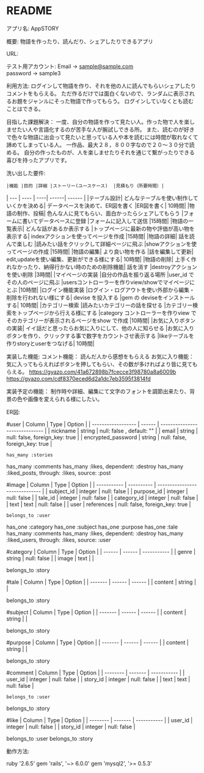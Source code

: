 # README
アプリ名: AppSTORY

概要: 物語を作ったり、読んだり、シェアしたりできるアプリ

URL:

テスト用アカウント: Email -> sample@sample.com  
										password -> sample3

利用方法: ログインして物語を作り、それを他の人に読んでもらいシェアしたりコメントをもらえる。
ただ作るだけでは面白くないので、ランダムに表示されるお題をジャンルにそった物語で作ってもらう。
ログインしていなくとも読むことはできる。

目指した課題解決： 一度、自分の物語を作って見たい人。作った物で人を楽しませたい人や言語化するのが苦手な人が腕試しできる所。
また、読むのが好きで色々な物語に出会って見たいと思っている人や本を読むには時間が取れなくて諦めてしまっている人。
一作品、最大２８，８００字なので２０〜３０分で読める。
自分の作ったものが、人を楽しませたりそれを通じて繋がったりできる喜びを持ったアプリです。

洗い出した要件: 

	|機能	|目的	|詳細	|ストーリー(ユースケース)	|見積もり（所要時間）|
  | --- | ---- | ----| ------| ------ |
	|テーブル設計|	どんなテーブルを使い制作していくかを決める|	データベースを決めて、ER図を書く	|ER図を書く|	10時間|
	|物語の制作、投稿|	色んな人に見てもらい、面白かったらシェアしてもらう	|フォームに書いてデータベースに登録	|フォームに記入して送信	|15時間|
	|物語の一覧表示|	どんな話があるか表示する	|トップページに最新の物や評価が高い物を表示する|	indexアクションを使ってページを作成	|15時間|
	|物語の詳細|	話を読んで楽しむ	|読みたい話をクリックして詳細ページに飛ぶ	|showアクションを使ってページの作成	|15時間|
	|物語の編集|	より良い物を作る	|話を編集して更新|	edit,updateを使い編集、更新ができる様にする|	10時間|
	|物語の削除|	上手く作れなかったり、納得行かない時のための削除機能|	話を消す	|destroyアクションを使い削除	|3時間|
	|マイページの実装	|自分の作品を振り返る場所	|user_id でその人のページに飛ぶ	|usersコントローラーを作りview/showでマイページにとぶ	|10時間|
	|ログイン機能実装	|ログイン・ログアウトを使い外部から編集・削除を行われない様にする|	devise を投入する	|gem の deviseをインストールする|	10時間|
	|カテゴリー検索	|読みたいカテゴリーの話を探せる	|カテゴリー検索をトップページから行える様にする	|category コントローラーを作りview でそのカテゴリーが表示されるページをshow で作成	|10時間|
	|お気に入りボタンの実装|	イイ話だと思ったらお気に入りにして、他の人に知らせる	|お気に入りボタンを作り、クリックする事で数字をカウントさせ表示する	|likeテーブルを作りstoryとuserをつなげる|	10時間|

実装した機能: 
	コメント機能： 読んだ人から感想をもらえる
	お気に入り機能： 気に入ってもらえればボタンを押してもらい、その数が多ければより皆に見てもらえる。
	https://gyazo.com/41a672898b7fcecce3f98780a8a6009b
	https://gyazo.com/cdf8370eced6d2a1dc7eb3595f3814fd

実装予定の機能： 制作時や詳細、編集にて文字のフォントを調節出来たり、背景の色や画像を変えられる様にしたい。

ER図:

#user
| Column             | Type   | Option                         |
| ------------------ | ------ | ------------------------------ |
| nickname           | string | null: false , default: ""      |
| email              | string | null: false, foreign_key: true |
| encrypted_password | string | null: false, foreign_key: true |

	has_many :stories
  has_many :comments
  has_many :likes, dependent: :destroy
  has_many :liked_posts, through: :likes, source: :post



#image
| Column      | Type       | Option                         |
| ----------- | ---------- | ------------------------------ |
| subject_id  | integer    | null: false                    |
| purpose_id  | integer    | null: false                    |
| tale_id     | integer    | null: false                    |
| category_id | integer    | null: false                    |
| text        | text       | null: false                    |
| user        | references | null: false, foreign_key: true |

	belongs_to :user
  has_one :category
  has_one :subject
  has_one :purpose
  has_one :tale
  has_many :comments
  has_many :likes, dependent: :destroy
  has_many :liked_users, through: :likes, source: :user


#category
| Column | Type   | Option      |
| ------ | ------ | ----------- |
| genre  | string | null: false |
| image  | text   |             |

belongs_to :story

#tale
| Column  | Type   | Option |
| ------- | ------ | ------ |
| content | string |        |

belongs_to :story


#subject
| Column  | Type   | Option |
| ------- | ------ | ------ |
| content | string |        |

belongs_to :story


#purpose
| Column  | Type   | Option |
| ------- | ------ | ------ |
| content | string |        |

belongs_to :story


#comment
| Column   | Type    | Option      |
| -------- | ------- | ----------- |
| user_id  | integer | null: false |
| story_id | integer | null: false |
| text     | text    | null: false |

	belongs_to :user
  belongs_to :story


#like
| Column   | Type    | Option      |
| -------- | ------- | ----------- |
| user_id  | integer | null: false |
| story_id | integer | null: false |

  belongs_to :user
  belongs_to :story

動作方法:

ruby '2.6.5'
gem 'rails', '~> 6.0.0'
gem 'mysql2', '>= 0.5.3'